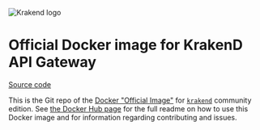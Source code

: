 ![Krakend logo](https://raw.githubusercontent.com/devopsfaith/krakend.io/master/images/logo.png)

# Official Docker image for KrakenD API Gateway
[Source code](https://github.com/krakendio/docker-library)

This is the Git repo of the [Docker "Official Image"](https://github.com/docker-library/official-images#what-are-official-images) for [`krakend`](https://hub.docker.com/_/krakend/) community edition. See [the Docker Hub page](https://hub.docker.com/_/krakend/) for the full readme on how to use this Docker image and for information regarding contributing and issues.
